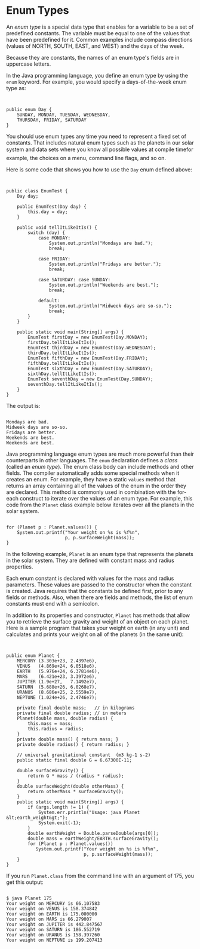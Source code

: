 
# Enum Types

An *enum type* is a special data type that enables for a variable to be a set of predefined constants. The variable must be equal to one of the values that have been predefined for it. Common examples include compass directions (values of NORTH, SOUTH, EAST, and WEST) and the days of the week.

Because they are constants, the names of an enum type's fields are in uppercase letters.

In the Java programming language, you define an enum type by using the `enum` keyword. For example, you would specify a days-of-the-week enum type as:

```


public enum Day {
    SUNDAY, MONDAY, TUESDAY, WEDNESDAY,
    THURSDAY, FRIDAY, SATURDAY 
}

```

You should use enum types any time you need to represent a fixed set of constants. That includes natural enum types such as the planets in our solar system and data sets where you know all possible values at compile time&#151;for example, the choices on a menu, command line flags, and so on.

Here is some code that shows you how to use the `Day` enum defined above:

```


public class EnumTest {
    Day day;
    
    public EnumTest(Day day) {
        this.day = day;
    }
    
    public void tellItLikeItIs() {
        switch (day) {
            case MONDAY:
                System.out.println("Mondays are bad.");
                break;
                    
            case FRIDAY:
                System.out.println("Fridays are better.");
                break;
                         
            case SATURDAY: case SUNDAY:
                System.out.println("Weekends are best.");
                break;
                        
            default:
                System.out.println("Midweek days are so-so.");
                break;
        }
    }
    
    public static void main(String[] args) {
        EnumTest firstDay = new EnumTest(Day.MONDAY);
        firstDay.tellItLikeItIs();
        EnumTest thirdDay = new EnumTest(Day.WEDNESDAY);
        thirdDay.tellItLikeItIs();
        EnumTest fifthDay = new EnumTest(Day.FRIDAY);
        fifthDay.tellItLikeItIs();
        EnumTest sixthDay = new EnumTest(Day.SATURDAY);
        sixthDay.tellItLikeItIs();
        EnumTest seventhDay = new EnumTest(Day.SUNDAY);
        seventhDay.tellItLikeItIs();
    }
}

```

The output is:

```

Mondays are bad.
Midweek days are so-so.
Fridays are better.
Weekends are best.
Weekends are best.

```

Java programming language enum types are much more powerful than their counterparts in other languages. The `enum` declaration defines a *class* (called an *enum type*). The enum class body can include methods and other fields. The compiler automatically adds some special methods when it creates an enum. For example, they have a static `values` method that returns an array containing all of the values of the enum in the order they are declared. This method is commonly used in combination with the for-each construct to iterate over the values of an enum type. For example, this code from the `Planet` class example below iterates over all the planets in the solar system.

```

for (Planet p : Planet.values()) {
    System.out.printf("Your weight on %s is %f%n",
                      p, p.surfaceWeight(mass));
}

```

In the following example, `Planet` is an enum type that represents the planets in the solar system. They are defined with constant mass and radius properties.

Each enum constant is declared with values for the mass and radius parameters. These values are passed to the constructor when the constant is created. Java requires that the constants be defined first, prior to any fields or methods. Also, when there are fields and methods, the list of enum constants must end with a semicolon.

In addition to its properties and constructor, `Planet` has methods that allow you to retrieve the surface gravity and weight of an object on each planet. Here is a sample program that takes your weight on earth (in any unit) and calculates and prints your weight on all of the planets (in the same unit):

```


public enum Planet {
    MERCURY (3.303e+23, 2.4397e6),
    VENUS   (4.869e+24, 6.0518e6),
    EARTH   (5.976e+24, 6.37814e6),
    MARS    (6.421e+23, 3.3972e6),
    JUPITER (1.9e+27,   7.1492e7),
    SATURN  (5.688e+26, 6.0268e7),
    URANUS  (8.686e+25, 2.5559e7),
    NEPTUNE (1.024e+26, 2.4746e7);

    private final double mass;   // in kilograms
    private final double radius; // in meters
    Planet(double mass, double radius) {
        this.mass = mass;
        this.radius = radius;
    }
    private double mass() { return mass; }
    private double radius() { return radius; }

    // universal gravitational constant  (m3 kg-1 s-2)
    public static final double G = 6.67300E-11;

    double surfaceGravity() {
        return G * mass / (radius * radius);
    }
    double surfaceWeight(double otherMass) {
        return otherMass * surfaceGravity();
    }
    public static void main(String[] args) {
        if (args.length != 1) {
            System.err.println("Usage: java Planet &lt;earth_weight&gt;");
            System.exit(-1);
        }
        double earthWeight = Double.parseDouble(args[0]);
        double mass = earthWeight/EARTH.surfaceGravity();
        for (Planet p : Planet.values())
           System.out.printf("Your weight on %s is %f%n",
                             p, p.surfaceWeight(mass));
    }
}

```

If you run `Planet.class` from the command line with an argument of 175, you get this output:

```

$ java Planet 175
Your weight on MERCURY is 66.107583
Your weight on VENUS is 158.374842
Your weight on EARTH is 175.000000
Your weight on MARS is 66.279007
Your weight on JUPITER is 442.847567
Your weight on SATURN is 186.552719
Your weight on URANUS is 158.397260
Your weight on NEPTUNE is 199.207413

```
